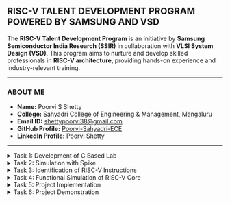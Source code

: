 ## **RISC-V TALENT DEVELOPMENT PROGRAM POWERED BY SAMSUNG AND VSD**  
The **RISC-V Talent Development Program** is an initiative by **Samsung Semiconductor India Research (SSIR)** in collaboration with **VLSI System Design (VSD)**. This program aims to nurture and develop skilled professionals in **RISC-V architecture**, providing hands-on experience and industry-relevant training.

---

### **ABOUT ME**  
- **Name:** Poorvi S Shetty  
- **College:** Sahyadri College of Engineering & Management, Mangaluru  
- **Email ID:** shettypoorvi38@gmail.com  
- **GitHub Profile:** [Poorvi-Sahyadri-ECE](https://github.com/Poorvi-Sahyadri-ECE)  
- **LinkedIn Profile:** Poorvi Shetty  

---

<details>
<summary>Task 1: Development of C Based Lab</summary>

<img src="Task1/catcommand.PNG"/>
<img src="Task1/ccode compiled using riscv.PNG"/>
<img src="Task1/ccode.PNG"/>
<img src="Task1/ccodeoutput.PNG"/>
<img src="Task1/code.PNG"/>
<img src="Task1/riscv objdump O1.PNG"/>
<img src="Task1/riscv objdump Ofast.PNG"/>
       
</details>
<details>
<summary>Task 2: Simulation with Spike</summary>

<img src="Task2/debugging in O1.PNG"/>
<img src="Task2/debugging in Ofast.PNG"/>
<img src="Task2/objectdump O1.PNG"/>
<img src="Task2/objectdump Ofast.PNG"/>
<img src="Task2/spike simulation.PNG"/>
       
</details>
<details>
<summary>Task 3: Identification of RISC-V Instructions</summary>

<img src="Task 3/riscv objdump O1.PNG"/>

<summary>1. addi sp, sp, -32</summary>

Opcode(ADDI): 0010011  
Immediate: -32 = 11111111111111100000 (12 bits)  
Registers: sp(rd) = 00010, sp(rs1) = 00010  

| imm[11:0]       | rs1    | funct3 | rd    | opcode  |
|------------------|--------|--------|-------|---------|
| 111111100000     | 00010  | 000    | 00010 | 0010011 |

---
<summary>2. sd ra, 24(sp)</summary>

Opcode(SD): 0100111  
Immediate: 24 (split into two parts: imm[11:5] and imm[4:0])  
Registers: rs1 = sp = 00010, rs2 = ra = 00001  

| imm[11:5] | rs2   | rs1   | funct3 | imm[4:0] | opcode  |
|-----------|-------|-------|--------|----------|---------|
| 0000000   | 00001 | 00010  | 011    | 11000    | 0100111 |

---

<summary>3. jal ra, 10448</summary>

Opcode(JAL): 1101111  
Immediate: 10448  
Register (rd): ra = 00001  

| imm[20] | imm[10:1] | imm[11] | imm[19:12] | rd    | opcode  |
|---------|-----------|---------|------------|-------|---------|
|   0    | 0010100000 |    0    | 10100000   | 00001 | 1101111 |

---

<summary>4. ld ra, 24(sp)</summary>

Opcode(LD): 0000011  
Immediate: 24  
Registers: rd = ra = 00001, rs1 = sp = 00010  

| imm[11:0]      | rs1   | funct3 | rd    | opcode  |
|-----------------|-------|--------|-------|---------|
| 000000011000    | 00010 | 011    | 00001 | 0000011 |

---

<summary>5. lw a1, 8(sp)</summary>

Opcode(LW): 0000011  
Immediate: 8  
Registers: rd = a1 = 01011, rs1 = sp = 00010  

| imm[11:0]      | rs1   | funct3 | rd    | opcode  |
|-----------------|-------|--------|-------|---------|
| 000000001000    | 00010 | 010    | 01011 | 0000011 |

---

<summary>6. li a0, 0</summary>

Opcode(ADDI): 0010011  
Immediate: 0  
Registers: rd = a0 = 01010, rs1 = x0 = 00000  

| imm[11:0]     | rs1   | funct3 | rd    | opcode  |
|---------------|-------|--------|-------|---------|
| 000000000000  | 00000 | 000    | 01010 | 0010011 |

---

<summary>7. jalr x0, 0(ra)</summary>

| imm[11:0]     | rs1   | funct3 | rd    | opcode  |
|---------------|-------|--------|-------|---------|
| 000000000000  | 00001 | 000    | 00000 | 1100111 |

---

<summary>8. addi a0, a0, -920</summary>

Opcode(ADDI): 0010011  
Registers: rd = a0 = 01010, rs1 = a0 = 01010  
Immediate: -920 = 110001101000 (sign-extended 12-bit value)  

| imm[11:0]     | rs1   | funct3 | rd    | opcode  |
|---------------|-------|--------|-------|---------|
| 110001101000  | 01010 | 000    | 01010 | 0010011 |

---

<summary>9. sd s0, 16(sp)</summary>

Opcode(SD): 0100111  
Registers: rs1 = sp = 00010, rs2 = s0 = 01000  
Immediate: 16 (split into imm[11:5] and imm[4:0])  
imm[11:5] = 0000000, imm[4:0] = 10000  

| imm[11:5]     | rs2   | rs1   | funct3 | imm[4:0] | opcode  |
|---------------|-------|-------|--------|----------|---------|
| 0000001       | 01000 | 00010 | 011    | 10000    | 0100111 |

---

<summary>10. lw a5, 12(sp)</summary>

Opcode(LW): 0000011  
Registers: rd = a5 = 01000, rs1 = sp = 00010  
Immediate: 12 = 000000001100  

| imm[11:0]     | rs1   | funct3 | rd    | opcode  |
|---------------|-------|--------|-------|---------|
| 000000001100  | 00010 | 010    | 01000 | 0000011 |

---

<summary>11. add a1, a1, a5</summary>
Opcode: 0110011

| funct7   | rs2   | rs1   | funct3 | rd    | opcode  |
|----------|-------|-------|--------|-------|---------|
| 0000000  | 01000 | 01011 | 000    | 01010 | 0110011 |

---

<summary>12. add a0, a1, a5</summary>

Opcode(ADD): 0110011  
Registers: rd = a0 = 01010, rs1 = a1 = 01011, rs2 = a5 = 01000  
Funct3: 000  
Funct7: 0000000  

| funct7   | rs2   | rs1   | funct3 | rd    | opcode  |
|----------|-------|-------|--------|-------|---------|
| 0000000  | 01000 | 01011 | 000    | 01010 | 0110011 |

---

<summary>13. addw a1, a1, a5</summary>

Opcode(ADDW): 0111011  
Registers: rd = a1 = 01011, rs1 = a1 = 01011, rs2 = a5 = 01000  
Funct3: 000  
Funct7: 0000000  

| funct7   | rs2   | rs1   | funct3 | rd    | opcode  |
|----------|-------|-------|--------|-------|---------|
| 0000000  | 01000 | 01011 | 000    | 01011 | 0111011 |

---
<summary>14. lui a0, 0x2b</summary>

Opcode(LUI): 0110111  
Immediate (0x2b << 12): 0000000000101011  
Register (rd): a0 = 01010  

| imm[31:12]      | rd      | opcode  |
|------------------|---------|---------|
| 0000000000101011 | 01010   | 0110111 |

 ---                   
<summary> 15. li a0,0</summary>

|imm[11:0] | 	rs1 	|funct3 |	 rd   	|opcode |
|----------|-------|-------|--------|-------|
|000000000000|	00000	|000	|01010	|0010011|
---
</details>
<details>
<summary>Task 4: Functional Simulation of RISC-V Core</summary>
</summary> 
<br>
Steps to perform functional simulation of RISCV

1. Download Files:
Download the code from the reference github repo.

2. Set Up Simulation Environment:
Install iverlog using commands:

        sudo apt install iverilog
        sudo apt install gtkwave

3. To run and simulate the verilog code, enter the following command:

        iverilog -o iiitb_rv32i iiitb_rv32i.v iiitb_rv32i_tb.v
        ./iiitb_rv32i

4. To see the simulation waveform in GTKWave, enter the following command:

        gtkwave iiitb_rv32i.vcd

<img src="Task4/add.png"/>
<img src="Task4/addi.png"/>
<img src="Task4/and.png"/>
<img src="Task4/beq.png"/>
<img src="Task4/or.png"/>
<img src="Task4/slt.png"/>
<img src="Task4/sub1.png"/>
<img src="Task4/waveforms.png"/>
<img src="Task4/xor.png"/>

</details>
<details>
<summary>Task 5: Project Implementation</summary>
       
**Overview: SOS Morse Code Blinker Using LED**  

This project creates an **SOS Morse Code signal** using an **LED** and a **VSDSquadron Mini (CH32V003)** microcontroller. The LED blinks in the standard **Morse Code pattern** (`· · · — — — · · ·`), which is widely recognized as a distress signal.  

The microcontroller controls the LED by turning it **ON and OFF at precise intervals** to match the Morse Code sequence. This project demonstrates **basic microcontroller programming, GPIO control, and timing functions**.  

**Use Case:**  
- Emergency signaling  
- Learning Morse Code  
- Understanding microcontroller-based LED control  

---

** SOS Morse Code Blinker Using LED**  

---

**Components Required**  
| **Component**       | **Quantity** |  
|---------------------|-------------|  
| **VSDSquadron Mini (CH32V003)** | 1 |  
| **LED (Any color)** | 1 |  
| **220Ω Resistor** | 1 |  
| **Jumper Wires** | 2 |  
| **USB Type-C Cable** | 1 |  

---

**Hardware Connection**  
1. **Connect the LED Anode (+) to PD0** through a **220Ω resistor**.  
2. **Connect the LED Cathode (-) directly to GND**.  

---

**Pin-to-Pin Connection Table**  
| **Component**       | **VSDSquadron Mini Pin** | **Connection Details** |  
|---------------------|----------------------|-----------------|  
| **LED Anode (+)**   | **PD0**  | Connect through **220Ω resistor** |  
| **LED Cathode (-)** | **GND**  | Connect directly to **GND** |  
| **220Ω Resistor**   | **Between PD0 & LED Anode** | Limits current to protect LED |  

---
</details>
<details>
<summary>Task 6: Project Demonstration</summary>
       
**Circuit Vedio Demonstration**
<https://github.com/Poorvi-Sahyadri-ECE/samsung-riscv/blob/main/circuit%20vedio%20demonstration.mp4/>

**SOS Morse-Code Blinker: Code**
 ```c      
#include <ch32v00x.h>

#define LED_PIN GPIO_Pin_0  // PD0 for LED

// Proper Delay Function
void Delay_ms(uint32_t ms) {
    volatile uint32_t count;
    while (ms--) {
        for (count = 0; count < 4800; count++) {
            // Just an empty loop to create delay (NO assembly)
        }
    }
}

// Function to blink LED for a given duration
void blink(int duration) {
    GPIO_WriteBit(GPIOD, LED_PIN, Bit_SET);
    Delay_ms(duration);
    GPIO_WriteBit(GPIOD, LED_PIN, Bit_RESET);
    Delay_ms(200);  // Short pause between blinks
}

void setup() {
    RCC_APB2PeriphClockCmd(RCC_APB2Periph_GPIOD, ENABLE);

    GPIO_InitTypeDef GPIO_InitStructure;
    GPIO_InitStructure.GPIO_Pin = LED_PIN;
    GPIO_InitStructure.GPIO_Mode = GPIO_Mode_Out_PP;
    GPIO_InitStructure.GPIO_Speed = GPIO_Speed_50MHz;
    GPIO_Init(GPIOD, &GPIO_InitStructure);
}

void loop() {
    while (1) {
        // S = · · · (3 short blinks)
        blink(200);
        blink(200);
        blink(200);

        Delay_ms(400); // Pause between S and O

        // O = — — — (3 long blinks)
        blink(600);
        blink(600);
        blink(600);

        Delay_ms(400); // Pause between O and S

        // S = · · · (3 short blinks)
        blink(200);
        blink(200);
        blink(200);

        // Longer Pause before repeating
        Delay_ms(2000);
    }
}

// Ensure main() is correctly defined
int main(void) {
    setup();
    loop();
    return 0;
} 
```
**Platformio.ini**
<img src ="Task6/platformio.ini.png"/>

</details>
